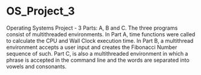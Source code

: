 # OS_Project_3
Operating Systems Project - 3 Parts: A, B and C. The three programs consist of multithreaded environments. In Part A, time functions were called to calculate the CPU and Wall Clock execution time. In Part B, a multithread environment accepts a user input and creates the Fibonacci Number sequence of such. Part C, is also a multithreaded environment in which a phrase is accepted in the command line and the words are separated into vowels and consonants. 
